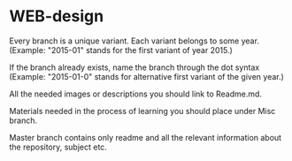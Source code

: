 # WEB-design

Every branch is a unique variant. Each variant belongs to some year. (Example: "2015-01" stands for the first variant of year 2015.)

If the branch already exists, name the branch through the dot syntax (Example: "2015-01-0" stands for alternative first variant of the given year.)

All the needed images or descriptions you should link to Readme.md. 

Materials needed in the process of learning you should place under Misc branch.

Master branch contains only readme and all the relevant information about the repository, subject etc.
